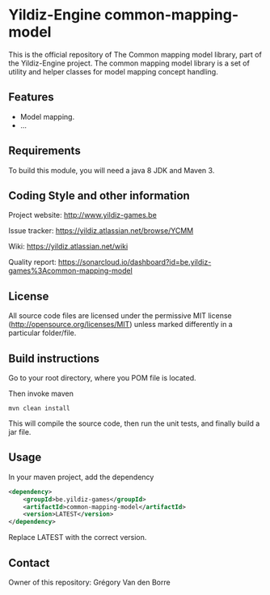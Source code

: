 # Yildiz-Engine common-mapping-model

This is the official repository of The Common mapping model library, part of the Yildiz-Engine project.
The common mapping model library is a set of utility and helper classes for model mapping concept handling.

## Features

* Model mapping.
* ...

## Requirements

To build this module, you will need a java 8 JDK and Maven 3.

## Coding Style and other information

Project website:
http://www.yildiz-games.be

Issue tracker:
https://yildiz.atlassian.net/browse/YCMM

Wiki:
https://yildiz.atlassian.net/wiki

Quality report:
https://sonarcloud.io/dashboard?id=be.yildiz-games%3Acommon-mapping-model

## License

All source code files are licensed under the permissive MIT license
(http://opensource.org/licenses/MIT) unless marked differently in a particular folder/file.

## Build instructions

Go to your root directory, where you POM file is located.

Then invoke maven

	mvn clean install

This will compile the source code, then run the unit tests, and finally build a jar file.

## Usage

In your maven project, add the dependency

```xml
<dependency>
    <groupId>be.yildiz-games</groupId>
    <artifactId>common-mapping-model</artifactId>
    <version>LATEST</version>
</dependency>
```
Replace LATEST with the correct version.

## Contact
Owner of this repository: Grégory Van den Borre
